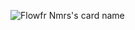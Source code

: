 ![Flowfr Nmrs's card name](https://cardivo.vercel.app/api?name=Flowfr%20Nmrs&description=Hi,%20i%27m%20a%20programmer%20and%20I%20haven%27t%20done%20anything%20with%20my%20life%20yet.&image=https://avatars.githubusercontent.com/u/92493116?v=4&backgroundColor=%23ecf0f1&pattern=leaf&colorPattern=%23eaeaea)
